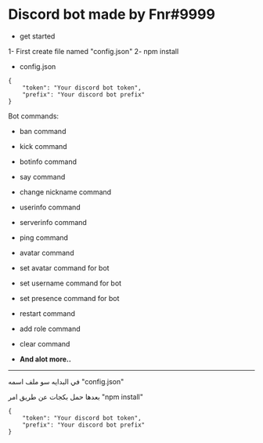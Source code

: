 # Discord bot made by Fnr#9999

- get started

1- First create file named "config.json"
2- npm install

- config.json
```
{
    "token": "Your discord bot token",
    "prefix": "Your discord bot prefix"
}
```

Bot commands:
- ban command
- kick command
- botinfo command
- say command
- change nickname command
- userinfo command
- serverinfo command
- ping command
- avatar command
- set avatar command for bot
- set username command for bot
- set presence command for bot
- restart command
- add role command
- clear command

- **And alot more..**



---------------------------------------------------------------


في البدايه سو ملف اسمه "config.json"

بعدها حمل بكجات عن طريق امر "npm install"

```
{
    "token": "Your discord bot token",
    "prefix": "Your discord bot prefix"
}
```
